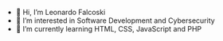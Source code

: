- 👋 Hi, I’m Leonardo Falcoski
- 👀 I’m interested in Software Development and Cybersecurity
- 🌱 I’m currently learning HTML, CSS, JavaScript and PHP

<!---
Falcowoski/Falcowoski is a ✨ special ✨ repository because its `README.md` (this file) appears on your GitHub profile.
You can click the Preview link to take a look at your changes.
--->
